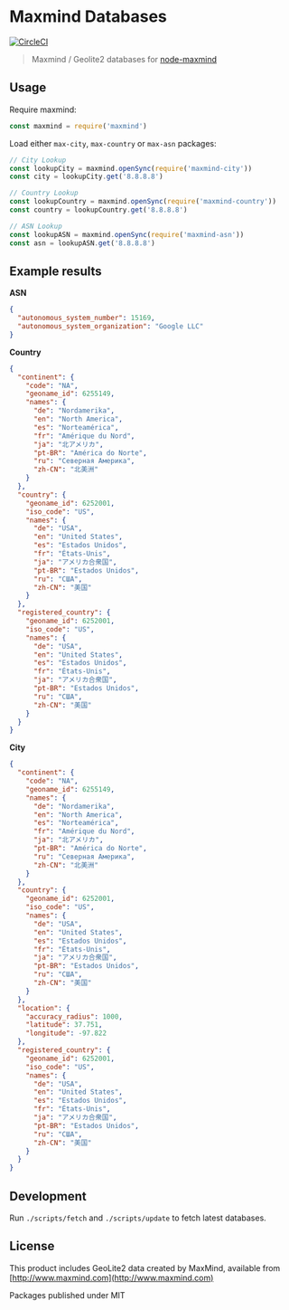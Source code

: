 # Maxmind Databases

[![CircleCI](https://img.shields.io/circleci/project/github/pi0/maxmind-databases.svg?style=flat-square)](https://circleci.com/gh/pi0/maxmind-databases)

> Maxmind / Geolite2 databases for [node-maxmind](https://github.com/runk/node-maxmind)

## Usage

Require maxmind:

```js
const maxmind = require('maxmind')
```

Load either `max-city`, `max-country` or `max-asn` packages:

```js
// City Lookup
const lookupCity = maxmind.openSync(require('maxmind-city'))
const city = lookupCity.get('8.8.8.8')

// Country Lookup
const lookupCountry = maxmind.openSync(require('maxmind-country'))
const country = lookupCountry.get('8.8.8.8')

// ASN Lookup
const lookupASN = maxmind.openSync(require('maxmind-asn'))
const asn = lookupASN.get('8.8.8.8')
```

## Example results

**ASN**

```json
{
  "autonomous_system_number": 15169,
  "autonomous_system_organization": "Google LLC"
}
```

**Country**

```json
{
  "continent": {
    "code": "NA",
    "geoname_id": 6255149,
    "names": {
      "de": "Nordamerika",
      "en": "North America",
      "es": "Norteamérica",
      "fr": "Amérique du Nord",
      "ja": "北アメリカ",
      "pt-BR": "América do Norte",
      "ru": "Северная Америка",
      "zh-CN": "北美洲"
    }
  },
  "country": {
    "geoname_id": 6252001,
    "iso_code": "US",
    "names": {
      "de": "USA",
      "en": "United States",
      "es": "Estados Unidos",
      "fr": "États-Unis",
      "ja": "アメリカ合衆国",
      "pt-BR": "Estados Unidos",
      "ru": "США",
      "zh-CN": "美国"
    }
  },
  "registered_country": {
    "geoname_id": 6252001,
    "iso_code": "US",
    "names": {
      "de": "USA",
      "en": "United States",
      "es": "Estados Unidos",
      "fr": "États-Unis",
      "ja": "アメリカ合衆国",
      "pt-BR": "Estados Unidos",
      "ru": "США",
      "zh-CN": "美国"
    }
  }
}
```

**City**

```json
{
  "continent": {
    "code": "NA",
    "geoname_id": 6255149,
    "names": {
      "de": "Nordamerika",
      "en": "North America",
      "es": "Norteamérica",
      "fr": "Amérique du Nord",
      "ja": "北アメリカ",
      "pt-BR": "América do Norte",
      "ru": "Северная Америка",
      "zh-CN": "北美洲"
    }
  },
  "country": {
    "geoname_id": 6252001,
    "iso_code": "US",
    "names": {
      "de": "USA",
      "en": "United States",
      "es": "Estados Unidos",
      "fr": "États-Unis",
      "ja": "アメリカ合衆国",
      "pt-BR": "Estados Unidos",
      "ru": "США",
      "zh-CN": "美国"
    }
  },
  "location": {
    "accuracy_radius": 1000,
    "latitude": 37.751,
    "longitude": -97.822
  },
  "registered_country": {
    "geoname_id": 6252001,
    "iso_code": "US",
    "names": {
      "de": "USA",
      "en": "United States",
      "es": "Estados Unidos",
      "fr": "États-Unis",
      "ja": "アメリカ合衆国",
      "pt-BR": "Estados Unidos",
      "ru": "США",
      "zh-CN": "美国"
    }
  }
}
```

## Development

Run `./scripts/fetch` and `./scripts/update` to fetch latest databases.

## License

This product includes GeoLite2 data created by MaxMind, available from [http://www.maxmind.com](http://www.maxmind.com)

Packages published under MIT
